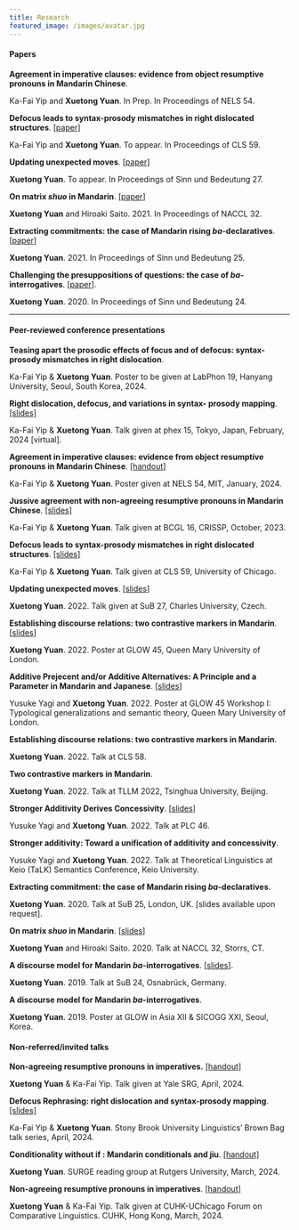 ```yaml
---
title: Research
featured_image: /images/avatar.jpg
---
```


#### Papers

**Agreement in imperative clauses: evidence from object resumptive pronouns in Mandarin Chinese**.

Ka-Fai Yip and **Xuetong Yuan**. In Prep. In Proceedings of NELS 54.

**Defocus leads to syntax-prosody mismatches in right dislocated structures**. [[paper]](https://drive.google.com/file/d/1l19Txn786FMNn_ez3RFm4KhRLV4Q0uVE/view?usp=sharing)

Ka-Fai Yip and **Xuetong Yuan**. To appear. In Proceedings of CLS 59.

**Updating unexpected moves**. [[paper]](https://drive.google.com/file/d/1bIjX14IBLCAl2zRvvaCbtJBn7OPDDWlN/view?usp=sharing)

**Xuetong Yuan**. To appear. In Proceedings of Sinn und Bedeutung 27.

**On matrix *shuo* in Mandarin**. [[paper](https://drive.google.com/file/d/1gcIVDTCM3hJLIh7_hPLg2XlZh7TG6DOo/view?usp=sharing)]

**Xuetong Yuan** and Hiroaki Saito. 2021. In Proceedings of NACCL 32.

**Extracting commitments: the case of Mandarin rising *ba*-declaratives**. [[paper](https://drive.google.com/file/d/1-miLwqCstd5w8V_I-QjA3jxoVjCb0INp/view?usp=sharing)]

**Xuetong Yuan**. 2021. In Proceedings of Sinn und Bedeutung 25.

**Challenging the presuppositions of questions: the case of *ba*-interrogatives**. \[[paper](https://drive.google.com/file/d/1DyUrmwdEBrLDq2DmoB2NWjBD32e-UXKQ/view?usp=sharing)\].

**Xuetong Yuan**. 2020. In Proceedings of Sinn und Bedeutung 24.

---

#### Peer-reviewed conference presentations

**Teasing apart the prosodic effects of focus and of defocus: syntax-prosody mismatches in right dislocation**.

Ka-Fai Yip & **Xuetong Yuan**. Poster to be given at LabPhon 19, Hanyang University, Seoul, South Korea, 2024.

**Right dislocation, defocus, and variations in syntax- prosody mapping**. [[slides]](https://drive.google.com/file/d/1jI_p-ISSFVlGNH2RzKlTI08XxX68BOPK/view?usp=sharing)

Ka-Fai Yip & **Xuetong Yuan**. Talk given at phex 15, Tokyo, Japan, February, 2024 [virtual].

**Agreement in imperative clauses: evidence from object resumptive pronouns in Mandarin Chinese**. [[handout]](https://drive.google.com/file/d/1LI8Zoa1XO5Phh3mWVPaXeCMoJ4zaSqLm/view?usp=sharing)

Ka-Fai Yip & **Xuetong Yuan**. Poster given at NELS 54, MIT, January, 2024.

**Jussive agreement with non-agreeing resumptive pronouns in Mandarin Chinese**. [[slides]](https://drive.google.com/file/d/1Wm1hHw6xy4Xt764juKBXdhJD64uzYZ0m/view?usp=drive_link)

Ka-Fai Yip & **Xuetong Yuan**. Talk given at BCGL 16, CRISSP, October, 2023.

**Defocus leads to syntax-prosody mismatches in right dislocated structures**. [[slides]](https://drive.google.com/file/d/1IW5sZdUx-TvVgbcI1us0q7tCV34zOBDe/view?usp=drive_link)

Ka-Fai Yip & **Xuetong Yuan**. Talk given at CLS 59, University of Chicago.

**Updating unexpected moves**. [[slides](https://drive.google.com/file/d/1EiSpjRwFlxNxh150-9PXUCwQx34fjhq3/view?usp=sharing)]

**Xuetong Yuan**. 2022. Talk given at SuB 27, Charles University, Czech.

**Establishing discourse relations: two contrastive markers in Mandarin**. [[slides](https://drive.google.com/file/d/1VdqkscXZj5rjWuJlkzz_ykWFjc03P4c2/view?usp=sharing)]

**Xuetong Yuan**. 2022. Poster at GLOW 45, Queen Mary University of London.

**Additive Prejecent and/or Additive Alternatives: A Principle and a Parameter in Mandarin and Japanese**. [[slides](https://drive.google.com/file/d/1wOp23tDGXx7fyasy0I32kPAflgJ7-5s-/view?usp=sharing)]

Yusuke Yagi and **Xuetong Yuan**. 2022. Poster at GLOW 45 Workshop I: Typological generalizations and semantic theory, Queen Mary University of London.

**Establishing discourse relations: two contrastive markers in Mandarin**.

**Xuetong Yuan**. 2022. Talk at CLS 58.

**Two contrastive markers in Mandarin**.

**Xuetong Yuan**. 2022. Talk at TLLM 2022, Tsinghua University, Beijing.

**Stronger Additivity Derives Concessivity**. [[slides](https://drive.google.com/file/d/1bRAhVIukYbgavSnfV0kiZ6PWKLQQprzs/view?usp=sharing)]

Yusuke Yagi and **Xuetong Yuan**. 2022. Talk at PLC 46.

**Stronger additivity: Toward a unification of additivity and concessivity**.

Yusuke Yagi and **Xuetong Yuan**. 2022. Talk at Theoretical Linguistics at Keio (TaLK) Semantics Conference, Keio University.

**Extracting commitment: the case of Mandarin rising *ba*-declaratives**.

**Xuetong Yuan**. 2020. Talk at SuB 25, London, UK. [slides available upon request].

**On matrix *shuo* in Mandarin**. [[slides](https://drive.google.com/file/d/1Q1JEYGTZ9Ol-NhqTn_zeJRZUOfYBLcR3/view?usp=sharing)]

**Xuetong Yuan** and Hiroaki Saito. 2020. Talk at NACCL 32, Storrs, CT.


**A discourse model for Mandarin *ba*-interrogatives**. \[[slides](https://drive.google.com/open?id=1FVLrZuB1UWb8gKZsTLl51EWy0KZ9eT0W)\].

**Xuetong Yuan**. 2019. Talk at SuB 24, Osnabrück, Germany.

**A discourse model for Mandarin *ba*-interrogatives**.

**Xuetong Yuan**. 2019. Poster at GLOW in Asia XII & SICOGG XXI, Seoul, Korea.

#### Non-referred/invited talks

**Non-agreeing resumptive pronouns in imperatives.** [[handout]](https://drive.google.com/file/d/10JRic2sO45n7JPQIyKv3Wd1SUDXzW_SF/view?usp=sharing)

**Xuetong Yuan** & Ka-Fai Yip. Talk given at Yale SRG, April, 2024.

**Defocus Rephrasing: right dislocation and syntax-prosody mapping**. [[slides]](https://drive.google.com/file/d/1dHbDVtDeScS5Bq0pJhx6AoP3dMgBuUkU/view?usp=sharing)

Ka-Fai Yip & **Xuetong Yuan**. Stony Brook University Linguistics’ Brown Bag talk series, April, 2024.

**Conditionality without if : Mandarin conditionals and jiu**. [[handout]](https://drive.google.com/file/d/1pOrOwr1SqifV0XKJNh74vpMaxsBlaPm3/view?usp=sharing)

**Xuetong Yuan**. SURGE reading group at Rutgers University, March, 2024.

**Non-agreeing resumptive pronouns in imperatives**. [[handout]](https://drive.google.com/file/d/1-GY03qfp5y7FAzXQhYu99MjOwt4m50nl/view?usp=sharing)

**Xuetong Yuan** & Ka-Fai Yip. Talk given at CUHK-UChicago Forum on Comparative Linguistics. CUHK, Hong Kong, March, 2024.
